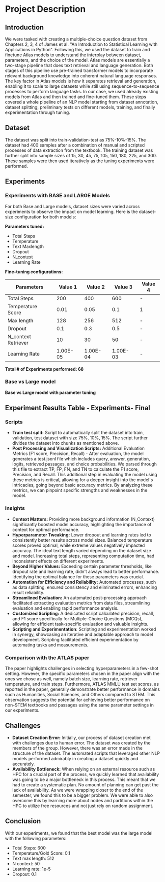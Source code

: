 # Project Description

## Introduction

We were tasked with creating a multiple-choice question dataset from Chapters 2, 3, 4 of James et al. "An Introduction to Statistical Learning with Applications in Python". Following this, we used the dataset to train and finetune Atlas models to understand the interplay between dataset, parameters, and the choice of the model. Atlas models are essentially a two-stage pipeline that does text retrieval and language generation. Both stages of this pipeline use pre-trained transformer models to incorporate relevant background knowledge into coherent natural language responses. The key factor in Atlas models is how it separates retrieval and generation, enabling it to scale to large datasets while still using sequence-to-sequence processes to perform language tasks. In our case, we used already existing models from Atlas and then trained and fine-tuned them. These steps covered a whole pipeline of an NLP model starting from dataset annotation, dataset splitting, preliminary tests on different models, training, and finally experimentation through tuning.

## Dataset

The dataset was split into train-validation-test as 75%-10%-15%. The dataset had 400 samples after a combination of manual and scripted processes of data extraction from the textbook. The training dataset was further split into sample sizes of 15, 30, 45, 75, 105, 150, 180, 225, and 300. These samples were then used iteratively as the tuning experiments were performed.

## Experiments

### Experiments with BASE and LARGE Models

For both Base and Large models, dataset sizes were varied across experiments to observe the impact on model learning. Here is the dataset-size configuration for both models:

**Parameters tuned:**
- Total Steps
- Temperature
- Text Maxlength
- Dropout
- N_context
- Learning Rate

**Fine-tuning configurations:**

| Parameters          | Value 1 | Value 2 | Value 3 | Value 4 |
|----------------------|---------|---------|---------|---------|
| Total Steps          | 200     | 400     | 600     | -       |
| Temperature Score    | 0.01    | 0.05    | 0.1     | 1       |
| Max length           | 128     | 256     | 512     | -       |
| Dropout              | 0.1     | 0.3     | 0.5     | -       |
| N_context Retriever | 10      | 30      | 50      | -       |
| Learning Rate        | 1.00E-05| 1.00E-04| 1.00E-03| -       |

**Total # of Experiments performed: 68**

### Base vs Large model

**Base vs Large model with parameter tuning**

## Experiment Results Table - Experiments- Final

### Scripts

- **Train test split:** Script to automatically split the dataset into train, validation, test dataset with size 75%, 10%, 15%. The script further divides the dataset into chunks as mentioned above.
- **Post Processing and Visualization Scripts:** Additional Evaluation Metrics (F1 score, Precision, Recall) - After evaluation, the model generates a test.jsonl file which includes query, answer, generation, logits, retrieved passages, and choice probabilities. We parsed through this file to extract TP, FP, FN, and TN to calculate the F1 score, Precision, and Recall. This additional step in evaluating the model using these metrics is critical, allowing for a deeper insight into the model's intricacies, going beyond basic accuracy metrics. By analyzing these metrics, we can pinpoint specific strengths and weaknesses in the model.

### Insights

- **Context Matters:** Providing more background information (N_Context) significantly boosted model accuracy, highlighting the importance of context for optimal performance.
- **Hyperparameter Tweaking:** Lower dropout and learning rates led to consistently better results across model sizes. Balanced temperature scores proved optimal, while extreme values negatively impacted accuracy. The ideal text length varied depending on the dataset size and model. Increasing total steps, representing computation time, had inconsistent effects on different experiments.
- **Beyond Higher Values:** Exceeding certain parameter thresholds, like dropout rate and learning rate, didn't always lead to better performance. Identifying the optimal balance for these parameters was crucial.
- **Automation for Efficiency and Reliability:** Automated processes, such as data splitting, ensured consistency and eliminated errors, enhancing result reliability.
- **Streamlined Evaluation:** An automated post-processing approach facilitated extracting evaluation metrics from data files, streamlining evaluation and enabling rapid performance analysis.
- **Customized Scripting:** A dedicated script calculated precision, recall, and F1 score specifically for Multiple-Choice Questions (MCQs), allowing for efficient task-specific evaluation and valuable insights.
- **Scripting and Experimentation:** Scripting and experimentation worked in synergy, showcasing an iterative and adaptable approach to model development. Scripting facilitated efficient experimentation by automating tasks and measurements.

### Comparison with the ATLAS paper

The paper highlights challenges in selecting hyperparameters in a few-shot setting. However, the specific parameters chosen in the paper align with the ones we chose as well, namely batch size, learning rate, retriever temperature, and train steps. Furthermore, ATLAS MMLU test set scores, as reported in the paper, generally demonstrate better performance in domains such as Humanities, Social Sciences, and Others compared to STEM. This observation suggests the potential for achieving better performance on non-STEM textbooks and passages using the same parameter settings in our experiments.

## Challenges

- **Dataset Creation Error:** Initially, our process of dataset creation met with challenges due to human error. The dataset was created by the members of the group. However, there was an error made in the structure of the dataset. The automated scripts that leveraged other NLP models performed admirably in creating a dataset quickly and accurately.
- **Availability Bottleneck:** When relying on an external resource such as HPC for a crucial part of the process, we quickly learned that availability was going to be a major bottleneck in this process. This meant that we had to create a systematic plan. No amount of planning can get past the lack of availability. As we were wrapping closer to the end of the semester, we found this to be a bigger problem. We were able to also overcome this by learning more about nodes and partitions within the HPC to utilize free resources and not just rely on random assignment.

## Conclusion

With our experiments, we found that the best model was the large model with the following parameters:
- Total Steps: 600
- Temperature/Gold Score: 0.1
- Text max length: 512
- N context: 50
- Learning rate: 1e-5
- Dropout: 0.1
